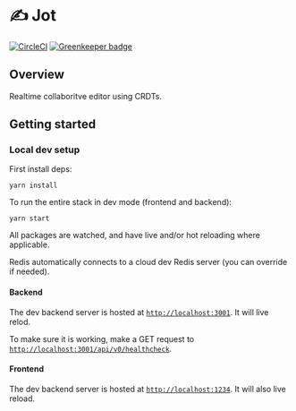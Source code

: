 # ✍️ Jot 

[![CircleCI](https://circleci.com/gh/johnrjj/jot.svg?style=svg&circle-token=f3d5f772f89eee9e33f32c1c273e7164d3635567)](https://circleci.com/gh/johnrjj/jot) [![Greenkeeper badge](https://badges.greenkeeper.io/johnrjj/jot.svg?token=c7ecb37b97912ada6cb220f095fcf1e64193d4bb32db380702b3cb6e2550ce4e&ts=1540698479566)](https://greenkeeper.io/) 

## Overview

Realtime collaboritve editor using CRDTs.


## Getting started

### Local dev setup

First install deps: 

```
yarn install
```

To run the entire stack in dev mode (frontend and backend):

```
yarn start
```

All packages are watched, and have live and/or hot reloading where applicable.

Redis automatically connects to a cloud dev Redis server (you can override if needed). 

#### Backend 

The dev backend server is hosted at [`http://localhost:3001`](`http://localhost:3001`). It will live relod.

To make sure it is working, make a GET request to [`http://localhost:3001/api/v0/healthcheck`](http://localhost:3001/api/v0/healthcheck).


#### Frontend

The dev backend server is hosted at [`http://localhost:1234`](http://localhost:1234). It will also live reload.
